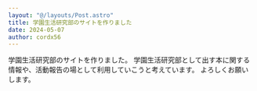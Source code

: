 ```yaml
---
layout: "@/layouts/Post.astro"
title: 学園生活研究部のサイトを作りました
date: 2024-05-07
author: cordx56
---
```


学園生活研究部のサイトを作りました。
学園生活研究部として出す本に関する情報や、活動報告の場として利用していこうと考えています。
よろしくお願いします。
